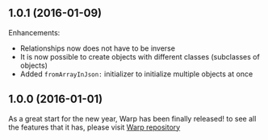 
## 1.0.1 (2016-01-09)


Enhancements:

- Relationships now does not have to be inverse
- It is now possible to create objects with different classes (subclasses of objects)
- Added `fromArrayInJson:` initializer to initialize multiple objects at once


## 1.0.0 (2016-01-01)

As a great start for the new year, Warp has been finally released! to see all the features that it has, please visit [Warp repository](https://github.com/JiriTrecak/Warp "Warp repository") 

